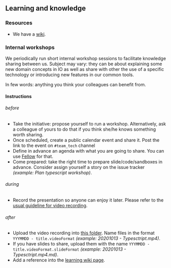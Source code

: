 ## Learning and knowledge

### Resources
* We have a [wiki](https://sites.google.com/pagopa.it/io-wiki/io-home).

### Internal workshops
We periodically run short internal workshop sessions to facilitate knowledge sharing between us.
Subject may vary: they can be about explaining some new domain concepts in IO as well as share with other the use of a specific technology or introducing new features in our common tools.

In few words: anything you think your colleagues can benefit from.
 

#### Instructions
###### before
* Take the initiative: propose yourself to run a workshop. Alternatively, ask a colleague of yours to do that if you think she/he knows something worth sharing. 
* Once scheduled, create a public calendar event and share it. Post the link to the event on `#team_tech` channel
* Define in advance an agenda with what you are going to share. You can use [Fellow](https://pagopa.fellow.app) for that.
* Come prepared: take the right time to prepare slide/code/sandboxes in advance. Consider assign yourself a story on the issue tracker _(example: Plan typescript workshop)_.
###### during
* Record the presentation so anyone can enjoy it later. Please refer to the [usual guideline for video recording](https://github.com/pagopa/io-handbook/blob/master/communication.md#video-recordings).
###### after
* Upload the video recording into [this folder](https://drive.google.com/drive/u/0/folders/1sqSQ7qnqvtDte8joCWziYmTRWmKd7fdt). Name files in the format `YYYMMDD - title.videoFormat` _(example: 20201013 - Typesctript.mp4)_.
* If you have slides to share, upload them with the name `YYYMMDD - title.videoFormat.slideFormat` _(example: 20201013 - Typesctript.mp4.md)_.
* Add a reference into the [learning wiki page](https://sites.google.com/pagopa.it/io-wiki/io-home/learning).
